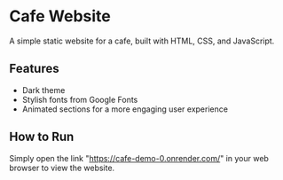 # Cafe Website

A simple static website for a cafe, built with HTML, CSS, and JavaScript.

## Features

- Dark theme
- Stylish fonts from Google Fonts
- Animated sections for a more engaging user experience

## How to Run

Simply open the link "https://cafe-demo-0.onrender.com/" in your web browser to view the website.
